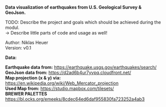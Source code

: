 
**Data visualization of earthquakes from U.S. Geological Survey & GeoJson.**

TODO: Describe the project and goals which should be achieved during the modul.<br/>
    -> Describe little parts of code and usage as well!

Author: Niklas Heuer <br/>
Version: v0.1

**Data:**
  
**Earthquake data from:** https://earthquake.usgs.gov/earthquakes/search/ <br/>
**GeoJson data from:** https://d2ad6b4ur7yvpq.cloudfront.net/ <br/>
**Map projection (x & y) via:** https://en.wikipedia.org/wiki/Web_Mercator_projection <br/>
**Used Map from:** https://studio.mapbox.com/tilesets/ <br/>
**BREWER PALETTES** https://bl.ocks.org/emeeks/8cdec64ed6daf955830fa723252a4ab3
